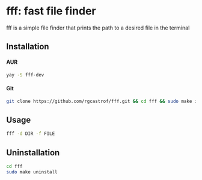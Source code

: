 # fff: fast file finder

fff is a simple file finder that prints the path to a desired file in the terminal

## Installation

#### AUR

```sh
yay -S fff-dev
```
#### Git

```sh
git clone https://github.com/rgcastrof/fff.git && cd fff && sudo make install
```

## Usage

```sh
fff -d DIR -f FILE
```


## Uninstallation

```sh
cd fff
sudo make uninstall
```
